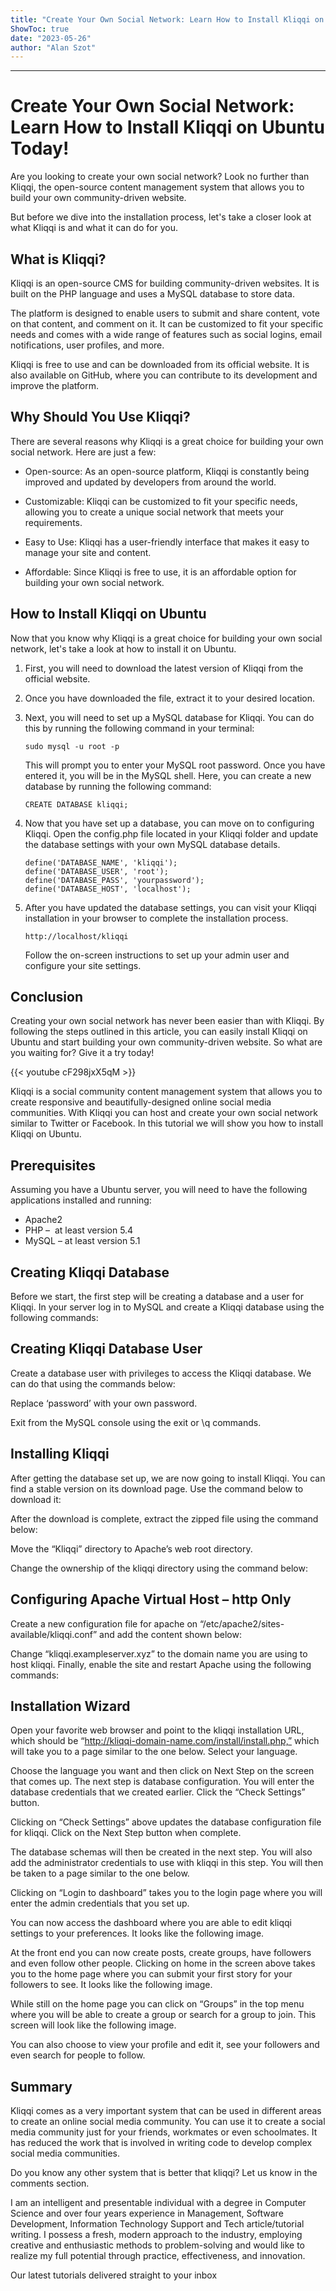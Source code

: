```yaml
---
title: "Create Your Own Social Network: Learn How to Install Kliqqi on Ubuntu Today!"
ShowToc: true 
date: "2023-05-26"
author: "Alan Szot"
---
```

*****
# Create Your Own Social Network: Learn How to Install Kliqqi on Ubuntu Today!

Are you looking to create your own social network? Look no further than Kliqqi, the open-source content management system that allows you to build your own community-driven website.

But before we dive into the installation process, let's take a closer look at what Kliqqi is and what it can do for you.

## What is Kliqqi?

Kliqqi is an open-source CMS for building community-driven websites. It is built on the PHP language and uses a MySQL database to store data.

The platform is designed to enable users to submit and share content, vote on that content, and comment on it. It can be customized to fit your specific needs and comes with a wide range of features such as social logins, email notifications, user profiles, and more.

Kliqqi is free to use and can be downloaded from its official website. It is also available on GitHub, where you can contribute to its development and improve the platform.

## Why Should You Use Kliqqi?

There are several reasons why Kliqqi is a great choice for building your own social network. Here are just a few:

- Open-source: As an open-source platform, Kliqqi is constantly being improved and updated by developers from around the world.

- Customizable: Kliqqi can be customized to fit your specific needs, allowing you to create a unique social network that meets your requirements.

- Easy to Use: Kliqqi has a user-friendly interface that makes it easy to manage your site and content.

- Affordable: Since Kliqqi is free to use, it is an affordable option for building your own social network.

## How to Install Kliqqi on Ubuntu

Now that you know why Kliqqi is a great choice for building your own social network, let's take a look at how to install it on Ubuntu.

1. First, you will need to download the latest version of Kliqqi from the official website.

2. Once you have downloaded the file, extract it to your desired location.

3. Next, you will need to set up a MySQL database for Kliqqi. You can do this by running the following command in your terminal:

   ```
   sudo mysql -u root -p
   ```

   This will prompt you to enter your MySQL root password. Once you have entered it, you will be in the MySQL shell. Here, you can create a new database by running the following command:

   ```
   CREATE DATABASE kliqqi;
   ```

4. Now that you have set up a database, you can move on to configuring Kliqqi. Open the config.php file located in your Kliqqi folder and update the database settings with your own MySQL database details.

   ```
   define('DATABASE_NAME', 'kliqqi');
   define('DATABASE_USER', 'root');
   define('DATABASE_PASS', 'yourpassword');
   define('DATABASE_HOST', 'localhost');
   ```

5. After you have updated the database settings, you can visit your Kliqqi installation in your browser to complete the installation process.

   ```
   http://localhost/kliqqi
   ```

   Follow the on-screen instructions to set up your admin user and configure your site settings.

## Conclusion

Creating your own social network has never been easier than with Kliqqi. By following the steps outlined in this article, you can easily install Kliqqi on Ubuntu and start building your own community-driven website. So what are you waiting for? Give it a try today!

{{< youtube cF298jxX5qM >}} 



Kliqqi is a social community content management system that allows you to create responsive and beautifully-designed online social media communities. With Kliqqi you can host and create your own social network similar to Twitter or Facebook. In this tutorial we will show you how to install Kliqqi on Ubuntu.
 
## Prerequisites
 
Assuming you have a Ubuntu server, you will need to have the following applications installed and running:
 
- Apache2
 - PHP –  at least version 5.4
 - MySQL – at least version 5.1

 
## Creating Kliqqi Database
 
Before we start, the first step will be creating a database and a user for Kliqqi. In your server log in to MySQL and create a Kliqqi database using the following commands:
 
## Creating Kliqqi Database User
 
Create a database user with privileges to access the Kliqqi database. We can do that using the commands below:
 
Replace ‘password’ with your own password.
 
Exit from the MySQL console using the exit or \q commands.
 
## Installing Kliqqi
 
After getting the database set up, we are now going to install Kliqqi. You can find a stable version on its download page. Use the command below to download it:
 

 
After the download is complete, extract the zipped file using the command below:
 
Move the “Kliqqi” directory to Apache’s web root directory.
 
Change the ownership of the kliqqi directory using the command below:
 
## Configuring Apache Virtual Host – http Only
 
Create a new configuration file for apache on “/etc/apache2/sites-available/kliqqi.conf” and add the content shown below:
 
Change “kliqqi.exampleserver.xyz” to the domain name you are using to host kliqqi. Finally, enable the site and restart Apache using the following commands:
 
## Installation Wizard
 
Open your favorite web browser and point to the kliqqi installation URL, which should be “http://kliqqi-domain-name.com/install/install.php,” which will take you to a page similar to the one below. Select your language.
 
Choose the language you want and then click on Next Step on the screen that comes up. The next step is database configuration. You will enter the database credentials that we created earlier. Click the “Check Settings” button.
 
Clicking on “Check Settings” above updates the database configuration file for kliqqi. Click on the Next Step button when complete.
 
The database schemas will then be created in the next step. You will also add the administrator credentials to use with kliqqi in this step. You will then be taken to a page similar to the one below.
 
Clicking on “Login to dashboard” takes you to the login page where you will enter the admin credentials that you set up.
 
You can now access the dashboard where you are able to edit kliqqi settings to your preferences. It looks like the following image.
 
At the front end you can now create posts, create groups, have followers and even follow other people. Clicking on home in the screen above takes you to the home page where you can submit your first story for your followers to see. It looks like the following image.
 
While still on the home page you can click on “Groups” in the top menu where you will be able to create a group or search for a group to join. This screen will look like the following image.
 
You can also choose to view your profile and edit it, see your followers and even search for people to follow.
 
## Summary
 
Kliqqi comes as a very important system that can be used in different areas to create an online social media community. You can use it to create a social media community just for your friends, workmates or even schoolmates. It has reduced the work that is involved in writing code to develop complex social media communities.
 
Do you know any other system that is better that kliqqi? Let us know in the comments section.
 
I am an intelligent and presentable individual with a degree in Computer Science and over four years experience in Management, Software Development, Information Technology Support and Tech article/tutorial writing. I possess a fresh, modern approach to the industry, employing creative and enthusiastic methods to problem-solving and would like to realize my full potential through practice, effectiveness, and innovation.
 
Our latest tutorials delivered straight to your inbox




